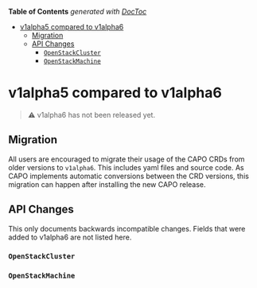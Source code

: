 <!-- START doctoc generated TOC please keep comment here to allow auto update -->
<!-- DON'T EDIT THIS SECTION, INSTEAD RE-RUN doctoc TO UPDATE -->
**Table of Contents**  *generated with [DocToc](https://github.com/thlorenz/doctoc)*

- [v1alpha5 compared to v1alpha6](#v1alpha5-compared-to-v1alpha6)
  - [Migration](#migration)
  - [API Changes](#api-changes)
    - [`OpenStackCluster`](#openstackcluster)
    - [`OpenStackMachine`](#openstackmachine)

<!-- END doctoc generated TOC please keep comment here to allow auto update -->

# v1alpha5 compared to v1alpha6

> ⚠️ v1alpha6 has not been released yet.

## Migration

All users are encouraged to migrate their usage of the CAPO CRDs from older versions to `v1alpha6`. This includes yaml files and source code. As CAPO implements automatic conversions between the CRD versions, this migration can happen after installing the new CAPO release.

## API Changes

This only documents backwards incompatible changes. Fields that were added to v1alpha6 are not listed here.

### `OpenStackCluster`

### `OpenStackMachine`

